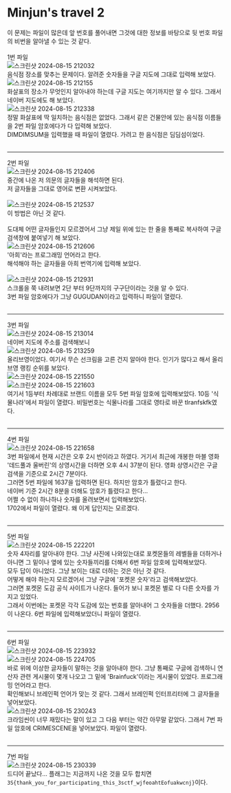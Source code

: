 Minjun's travel 2
=================
이 문제는 파일이 많은데 앞 번호를 풀어내면 그것에 대한 정보를 바탕으로 뒷 번호 파일의 비번을 알아낼 수 있는 것 같다. 
<br/><br/>
1번 파일<br/>
![스크린샷 2024-08-15 212032](https://github.com/user-attachments/assets/bf4f8b87-967b-40dc-9f93-319b223cc293)
<br/>
음식점 장소를 맞추는 문제이다. 알려준 숫자들을 구글 지도에 그대로 입력해 보았다. 
![스크린샷 2024-08-15 212155](https://github.com/user-attachments/assets/c89cea32-96f7-497b-8ce5-a7049bbe5d3b)
<br/>
화살표의 장소가 무엇인지 알아내야 하는데 구글 지도는 여기까지만 알 수 있다. 그래서 네이버 지도에도 해 보았다. 
<br/>
![스크린샷 2024-08-15 212338](https://github.com/user-attachments/assets/069236fa-e64b-4dce-b5d0-c6b847287965)
<br/>
정말 화살표에 딱 일치하는 음식점은 없었다. 그래서 같은 건물안에 있는 음식점 이름들을 2번 파일 암호에다가 다 입력해 보았다. 
<br/> 
DIMDIMSUM을 입력했을 때 파일이 열렸다. 가려고 한 음식점은 딤딤섬이었다. 
<br/><br/>
- - - 
2번 파일<br/>
![스크린샷 2024-08-15 212406](https://github.com/user-attachments/assets/4fea8672-fd40-4663-b52c-c5510acf86d4)
<br/>
중간에 나온 저 의문의 글자들을 해석하면 된다. 
<br/>
저 글자들을 그대로 영어로 변환 시켜보았다. <br/>
<br/>
![스크린샷 2024-08-15 212537](https://github.com/user-attachments/assets/208b57fe-3587-45b2-b3b7-ebd2425902cb)
<br/>
이 방법은 아닌 것 같다. <br/><br/>
도대체 어떤 글자들인지 모르겠어서 그냥 제일 위에 있는 한 줄을 통째로 복사하여 구글 검색창에 붙여넣기 해 보았다. 
<br/>
![스크린샷 2024-08-15 212606](https://github.com/user-attachments/assets/3135d764-15b1-4cfb-9008-e8b844556890)
<br/>
'아희'라는 프로그래밍 언어라고 한다. <br/>
해석해야 하는 글자들을 아희 번역기에 입력해 보았다. <br/><br/>
![스크린샷 2024-08-15 212931](https://github.com/user-attachments/assets/06cab026-496d-4afb-96d5-fa7c5a803819)
<br/>
스크롤을 쭉 내려보면 2단 부터 9단까지의 구구단이라는 것을 알 수 있다.<br/>
3번 파일 암호에다가 그냥 GUGUDAN이라고 입력하니 파일이 열렸다. 
<br/><br/>
- - -

3번 파일<br/>
![스크린샷 2024-08-15 213014](https://github.com/user-attachments/assets/0cc98a51-4d9b-41aa-a65a-c6e37a4bcad2) <br/>
네이버 지도에 주소를 검색해보니 <br/>
![스크린샷 2024-08-15 213259](https://github.com/user-attachments/assets/92c8a40c-4485-40c4-a4e4-8683d02de5fa) <br/>
올리브영이었다. 여기서 무슨 선크림을 고른 건지 알아야 한다. 인기가 많다고 해서 올리브영 랭킹 순위를 보았다. <br/>
![스크린샷 2024-08-15 221550](https://github.com/user-attachments/assets/35938c2a-0bc5-4767-9e0a-8e8d8def3af8) <br/>
![스크린샷 2024-08-15 221603](https://github.com/user-attachments/assets/d20f7dc8-0bc6-428e-bb2f-2614e1f9e73d) <br/>
여기서 1등부터 차례대로 브랜드 이름을 모두 5번 파일 암호에 입력해보았다. 10등 '식물나라'에서 파일이 열렸다. 비밀번호는 식물나라를 그대로 영타로 바꾼 tlranfskfk였다. <br/><br/>
- - -
4번 파일 <br/>
![스크린샷 2024-08-15 221658](https://github.com/user-attachments/assets/e4b2b7c4-24fa-440f-a51d-a79fbe12c667) 
<br/>
3번 파일에서 현재 시간은 오후 2시 반이라고 하였다. 거기서 최근에 개봉한 마블 영화 '데드풀과 울버린'의 상영시간을 더하면 오후 4시 37분이 된다. 영화 상영시간은 구글 검색을 기준으로 2시간 7분이다. <br/>
그러면 5번 파일에 1637을 입력하면 된다. 하지만 암호가 틀렸다고 한다. <br/>
네이버 기준 2시간 8분을 더해도 암호가 틀렸다고 한다...<br/>
어쩔 수 없이 하나하나 숫자를 올려보면서 입력해보았다. <br/>
1702에서 파일이 열렸다. 왜 이게 답인지는 모르겠다.  <br/><br/> 
- - - 
5번 파일<br/>
![스크린샷 2024-08-15 222201](https://github.com/user-attachments/assets/bb161751-ffd0-4e52-a5ac-9f9a26f48480)
<br/>
숫자 4자리를 알아내야 한다. 그냥 사진에 나와있는대로 포켓몬들의 레벨들을 더하거나 아니면 그 밑이나 옆에 있는 숫자들끼리를 더해서 6번 파일 암호에 입력해보았다. <br/>
모두 답이 아니었다. 그냥 보이는 대로 더하는 것은 아닌 것 같다. <br/>
어떻게 해야 하는지 모르겠어서 그냥 구글에 '포켓몬 숫자'라고 검색해보았다. <br/>
그러면 포켓몬 도감 공식 사이트가 나온다. 들어가 보니 포켓몬 별로 다 다른 숫자를 가지고 있었다. <br/>
그래서 이번에는 포켓몬 각각 도감에 있는 번호를 알아내어 그 숫자들을 더했다. 2956이 나온다. 6번 파일에 입력해보았더니 파일이 열렸다. <br/><br/>
- - - 
6번 파일<br/>
![스크린샷 2024-08-15 223932](https://github.com/user-attachments/assets/bc50adea-6ff8-4743-9c8f-8bbc07d3efd0) <br/>
![스크린샷 2024-08-15 224705](https://github.com/user-attachments/assets/683a373c-9c56-4032-9b13-8ae0a42ccc68) <br/>
바로 위에 이상한 글자들이 말하는 것을 알아내야 한다. 그냥 통째로 구글에 검색하니 연산자 관련 게시물이 몇개 나오고 그 밑에 'Brainfuck'이라는 게시물이 있었다. 프로그래밍 언어라고 한다. <br/>
확인해보니 브레인퍽 언어가 맞는 것 같다. 그래서 브레인퍽 인터프리터에 그 글자들을 넣어보았다. <br/>
![스크린샷 2024-08-15 230243](https://github.com/user-attachments/assets/15fc7e82-f9e2-4a89-80e7-d90451a10248) <br/>
크라임씬이 너무 재밌다는 말이 있고 그 다음 부터는 약간 아무말 같았다. 그래서 7번 파일 암호에 CRIMESCENE을 넣어보았다. 파일이 열렸다. <br/><br/>
- - - 
7번 파일<br/>
![스크린샷 2024-08-15 230339](https://github.com/user-attachments/assets/7fb5dcf9-6c65-45e7-a080-d8af2e42607d) <br/>
드디어 끝났다...
플래그는 지금까지 나온 것을 모두 합치면 <br/>
```3S{thank_you_for_participating_this_3sctf_wjfeoahtEofuakwcnj}```이다. 











